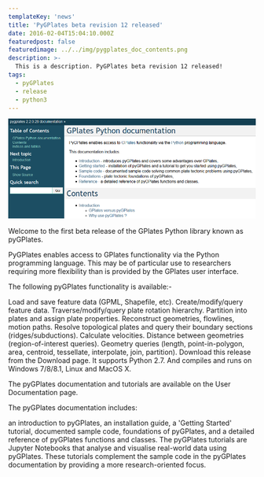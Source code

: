 ```yaml
---
templateKey: 'news'
title: 'PyGPlates beta revision 12 released'
date: 2016-02-04T15:04:10.000Z
featuredpost: false
featuredimage: ../../img/pygplates_doc_contents.png
description: >-
  This is a description. PyGPlates beta revision 12 released!
tags:
  - pyGPlates
  - release
  - python3
---
```

![pygplates_doc_contents](../../img/pygplates_doc_contents.png)

Welcome to the first beta release of the GPlates Python library known as pyGPlates.

PyGPlates enables access to GPlates functionality via the Python programming language. This may be of particular use to researchers requiring more flexibility than is provided by the GPlates user interface.

The following pyGPlates functionality is available:-

Load and save feature data (GPML, Shapefile, etc).
Create/modify/query feature data.
Traverse/modify/query plate rotation hierarchy.
Partition into plates and assign plate properties.
Reconstruct geometries, flowlines, motion paths.
Resolve topological plates and query their boundary sections (ridges/subductions).
Calculate velocities.
Distance between geometries (region-of-interest queries).
Geometry queries (length, point-in-polygon, area, centroid, tessellate, interpolate, join, partition).
Download this release from the Download page. It supports Python 2.7. And compiles and runs on Windows 7/8/8.1, Linux and MacOS X.

The pyGPlates documentation and tutorials are available on the User Documentation page.

The pyGPlates documentation includes:

an introduction to pyGPlates,
an installation guide,
a 'Getting Started' tutorial,
documented sample code,
foundations of pyGPlates, and
a detailed reference of pyGPlates functions and classes.
The pyGPlates tutorials are Jupyter Notebooks that analyse and visualise real-world data using pyGPlates. These tutorials complement the sample code in the pyGPlates documentation by providing a more research-oriented focus.
